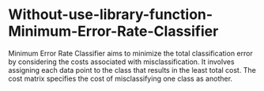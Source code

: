 # Without-use-library-function-Minimum-Error-Rate-Classifier
Minimum Error Rate Classifier aims to minimize the total classification error by considering the costs associated with misclassification. It involves assigning each data point to the class that results in the least total cost. The cost matrix specifies the cost of misclassifying one class as another.
